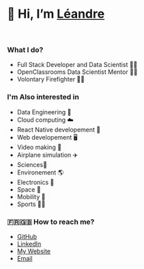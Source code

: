 # 👋 Hi, I’m [Léandre](https://leandrearnaud.github.io) <br/><br/>

### What I do?
- Full Stack Developer and Data Scientist 👨‍🔬
- OpenClassrooms Data Scientist Mentor 👨‍🏫
- Volontary Firefighter 👨‍🚒

### I'm Also interested in
- Data Engineering 🔧
- Cloud computing ☁️
- React Native developement 📱
- Web developement 🖥️
- Video making 🎥
- Airplane simulation ✈️
- Sciences🔬
- Environement 🌎
- Electronics 🤖
- Space 🚀
- Mobility 🚗
- Sports 🏃‍♂️

### 🇫🇷🇬🇧 How to reach me?
- [GitHub](https://github.com/LeandreArnaud)
- [LinkedIn](https://www.linkedin.com/in/leandre-arnaud/)
- [My Website](https://leandrearnaud.github.io)
- [Email](mailto:pro.leandre.arnaud@gmail.com)

